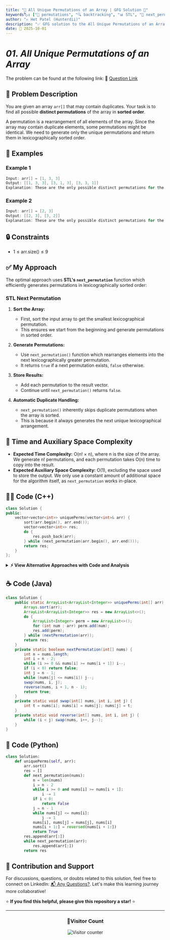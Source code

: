 ```yaml
---
title: "🔄 All Unique Permutations of an Array | GFG Solution 🎯"
keywords🏷️: ["🔄 permutations", "🔍 backtracking", "📊 STL", "🎯 next_permutation", "📘 GFG", "🏁 competitive programming", "📚 DSA"]
author: "✍️ Het Patel (Hunterdii)"
description: "✅ GFG solution to the All Unique Permutations of an Array problem: generate all distinct permutations of an array that may contain duplicates using efficient algorithms. 🚀"
date: 📅 2025-10-01
---
```


# *01. All Unique Permutations of an Array*

The problem can be found at the following link: 🔗 [Question Link](https://www.geeksforgeeks.org/problems/all-unique-permutations-of-an-array/1)

## **🧩 Problem Description**

You are given an array `arr[]` that may contain duplicates. Your task is to find all possible **distinct permutations** of the array in **sorted order**.

A permutation is a rearrangement of all elements of the array. Since the array may contain duplicate elements, some permutations might be identical. We need to generate only the unique permutations and return them in lexicographically sorted order.

## **📘 Examples**

### Example 1

```cpp
Input: arr[] = [1, 3, 3]
Output: [[1, 3, 3], [3, 1, 3], [3, 3, 1]]
Explanation: These are the only possible distinct permutations for the given array.
```

### Example 2

```cpp
Input: arr[] = [2, 3]
Output: [[2, 3], [3, 2]]
Explanation: These are the only possible distinct permutations for the given array.
```

## **🔒 Constraints**

* $1 \le \text{arr.size()} \le 9$

## **✅ My Approach**

The optimal approach uses **STL's `next_permutation`** function which efficiently generates permutations in lexicographically sorted order:

### **STL Next Permutation**

1. **Sort the Array:**
   * First, sort the input array to get the smallest lexicographical permutation.
   * This ensures we start from the beginning and generate permutations in sorted order.

2. **Generate Permutations:**
   * Use `next_permutation()` function which rearranges elements into the next lexicographically greater permutation.
   * It returns `true` if a next permutation exists, `false` otherwise.

3. **Store Results:**
   * Add each permutation to the result vector.
   * Continue until `next_permutation()` returns `false`.

4. **Automatic Duplicate Handling:**
   * `next_permutation()` inherently skips duplicate permutations when the array is sorted.
   * This is because it always generates the next unique lexicographical arrangement.

## 📝 Time and Auxiliary Space Complexity

* **Expected Time Complexity:** O(n! × n), where n is the size of the array. We generate n! permutations, and each permutation takes O(n) time to copy into the result.
* **Expected Auxiliary Space Complexity:** O(1), excluding the space used to store the output. We only use a constant amount of additional space for the algorithm itself, as `next_permutation` works in-place.

## **🧑‍💻 Code (C++)**

```cpp
class Solution {
public:
    vector<vector<int>> uniquePerms(vector<int>& arr) {
        sort(arr.begin(), arr.end());
        vector<vector<int>> res;
        do {
            res.push_back(arr);
        } while (next_permutation(arr.begin(), arr.end()));
        return res;
    }
};
```

<details>
<summary><b>⚡ View Alternative Approaches with Code and Analysis</b></summary>

## 📊 **2️⃣ Backtracking with Visited Array**

### 💡 Algorithm Steps:

1. Sort the input array to group duplicate elements together.
2. Use a boolean visited array to track which elements are currently in the permutation.
3. For each position, try adding unused elements while skipping duplicates.
4. Skip an element if its previous duplicate hasn't been used yet to avoid duplicate permutations.

```cpp
class Solution {
public:
    void solve(vector<int>& arr, vector<bool>& vis, vector<int>& temp, vector<vector<int>>& res) {
        if (temp.size() == arr.size()) {
            res.push_back(temp);
            return;
        }
        for (int i = 0; i < arr.size(); i++) {
            if (vis[i] || (i > 0 && arr[i] == arr[i-1] && !vis[i-1])) continue;
            vis[i] = true;
            temp.push_back(arr[i]);
            solve(arr, vis, temp, res);
            temp.pop_back();
            vis[i] = false;
        }
    }
    vector<vector<int>> uniquePerms(vector<int>& arr) {
        sort(arr.begin(), arr.end());
        vector<vector<int>> res;
        vector<int> temp;
        vector<bool> vis(arr.size(), false);
        solve(arr, vis, temp, res);
        return res;
    }
};
```

### 📝 **Complexity Analysis:**

* **Time:** ⏱️ O(n! × n) - Generate all permutations and copy each
* **Auxiliary Space:** 💾 O(n) - Recursion stack and temporary arrays

### ✅ **Why This Approach?**

* Educational value for understanding backtracking patterns
* Fine-grained control over permutation generation
* Natural duplicate handling through sorted order

## 📊 **3️⃣ Set-Based Deduplication**

### 💡 Algorithm Steps:

1. Generate all permutations without considering duplicates initially.
2. Use a set to automatically filter out duplicate permutations.
3. Convert the set back to a vector for the final result.
4. Sorting at each level ensures consistent ordering for set comparison.

```cpp
class Solution {
public:
    void solve(vector<int>& arr, int idx, set<vector<int>>& res) {
        if (idx == arr.size()) {
            res.insert(arr);
            return;
        }
        for (int i = idx; i < arr.size(); i++) {
            swap(arr[idx], arr[i]);
            solve(arr, idx + 1, res);
            swap(arr[idx], arr[i]);
        }
    }
    vector<vector<int>> uniquePerms(vector<int>& arr) {
        set<vector<int>> st;
        solve(arr, 0, st);
        return vector<vector<int>>(st.begin(), st.end());
    }
};
```

### 📝 **Complexity Analysis:**

* **Time:** ⏱️ O(n! × n log n) - Set operations add logarithmic factor
* **Auxiliary Space:** 💾 O(n!) - Set stores all unique permutations

### ✅ **Why This Approach?**

* Simpler logic without manual duplicate checking
* Automatic deduplication through set properties
* Works well when duplicates are rare

## 📊 **4️⃣ Swap-Based with Duplicate Check**

### 💡 Algorithm Steps:

1. At each recursion level, maintain a set of already used elements.
2. Swap elements to generate permutations in place.
3. Use local set to prevent swapping the same value multiple times at current position.
4. Backtrack by swapping elements back to restore original state.

```cpp
class Solution {
public:
    void solve(vector<int>& arr, int idx, vector<vector<int>>& res) {
        if (idx == arr.size()) {
            res.push_back(arr);
            return;
        }
        unordered_set<int> used;
        for (int i = idx; i < arr.size(); i++) {
            if (used.count(arr[i])) continue;
            used.insert(arr[i]);
            swap(arr[idx], arr[i]);
            solve(arr, idx + 1, res);
            swap(arr[idx], arr[i]);
        }
    }
    vector<vector<int>> uniquePerms(vector<int>& arr) {
        vector<vector<int>> res;
        solve(arr, 0, res);
        sort(res.begin(), res.end());
        return res;
    }
};
```

### 📝 **Complexity Analysis:**

* **Time:** ⏱️ O(n! × n) - Efficient duplicate pruning at each level
* **Auxiliary Space:** 💾 O(n) - Local sets and recursion stack

### ✅ **Why This Approach?**

* In-place swapping reduces space overhead
* Level-wise duplicate detection is efficient
* Good balance between time and space

## 🆚 **🔍 Comparison of Approaches**

| 🚀 **Approach**                    | ⏱️ **Time Complexity** | 💾 **Space Complexity** | ✅ **Pros**                        | ⚠️ **Cons**                           |
| ---------------------------------- | ---------------------- | ----------------------- | --------------------------------- | ------------------------------------- |
| 🏷️ **STL next_permutation**       | 🟢 O(n! × n)           | 🟢 O(1)                 | 🚀 Shortest code, built-in        | 🔧 Modifies input, less educational   |
| 🔍 **Backtracking + Visited**     | 🟢 O(n! × n)           | 🟡 O(n)                 | 📖 Clear logic, educational       | 💾 Extra visited array needed         |
| 📊 **Set-Based**                  | 🟡 O(n! × n log n)     | 🔴 O(n!)                | 🎯 Simple deduplication           | 🐌 Slower, high space usage           |
| 🔄 **Swap + Local Set**           | 🟢 O(n! × n)           | 🟢 O(n)                 | ⭐ Space efficient                | 🔧 Needs final sorting                |

### 🏆 **Best Choice Recommendation**

| 🎯 **Scenario**                                    | 🎖️ **Recommended Approach**          | 🔥 **Performance Rating** |
| -------------------------------------------------- | ------------------------------------- | ------------------------- |
| 🏅 **Production/Competition**                     | 🥇 **STL next_permutation**          | ★★★★★                     |
| 📖 **Learning/Interview**                         | 🥈 **Backtracking + Visited**        | ★★★★★                     |
| 🔧 **Few duplicates**                             | 🥉 **Set-Based**                     | ★★★☆☆                     |
| 🎯 **Space constraints**                          | 🏅 **Swap + Local Set**              | ★★★★☆                     |

</details>

## **☕ Code (Java)**

```java
class Solution {
    public static ArrayList<ArrayList<Integer>> uniquePerms(int[] arr) {
        Arrays.sort(arr);
        ArrayList<ArrayList<Integer>> res = new ArrayList<>();
        do {
            ArrayList<Integer> perm = new ArrayList<>();
            for (int num : arr) perm.add(num);
            res.add(perm);
        } while (nextPermutation(arr));
        return res;
    }
    private static boolean nextPermutation(int[] nums) {
        int n = nums.length;
        int i = n - 2;
        while (i >= 0 && nums[i] >= nums[i + 1]) i--;
        if (i < 0) return false;
        int j = n - 1;
        while (nums[j] <= nums[i]) j--;
        swap(nums, i, j);
        reverse(nums, i + 1, n - 1);
        return true;
    }
    private static void swap(int[] nums, int i, int j) {
        int t = nums[i]; nums[i] = nums[j]; nums[j] = t;
    }
    private static void reverse(int[] nums, int i, int j) {
        while (i < j) swap(nums, i++, j--);
    }
}
```

## **🐍 Code (Python)**

```python
class Solution:
    def uniquePerms(self, arr):
        arr.sort()
        res = []
        def next_permutation(nums):
            n = len(nums)
            i = n - 2
            while i >= 0 and nums[i] >= nums[i + 1]:
                i -= 1
            if i < 0:
                return False
            j = n - 1
            while nums[j] <= nums[i]:
                j -= 1
            nums[i], nums[j] = nums[j], nums[i]
            nums[i + 1:] = reversed(nums[i + 1:])
            return True
        res.append(arr[:])
        while next_permutation(arr):
            res.append(arr[:])
        return res
```


## 🧠 Contribution and Support

For discussions, questions, or doubts related to this solution, feel free to connect on LinkedIn: [📬 Any Questions?](https://www.linkedin.com/in/patel-hetkumar-sandipbhai-8b110525a/). Let's make this learning journey more collaborative!

⭐ **If you find this helpful, please give this repository a star!** ⭐

---

<div align="center">
  <h3><b>📍Visitor Count</b></h3>
</div>

<p align="center">
  <img src="https://visitor-badge.laobi.icu/badge?page_id=Hunterdii.GeeksforGeeks-POTD" alt="Visitor counter" />
</p>
